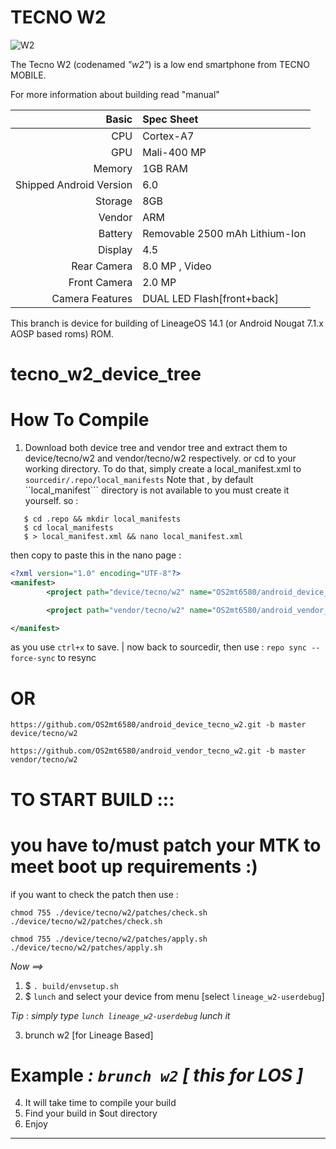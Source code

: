 TECNO W2
=========

![W2](https://github.com/zac6ix/android_device_tecno_w2/blob/master/assert/w2.jpg)

The Tecno W2 (codenamed _"w2"_) is a low end smartphone from TECNO MOBILE.

For more information about building read "manual"

Basic        | Spec Sheet
------------:|:------------------------
CPU          | Cortex-A7 | 1.3GHz Quad-Core | MT6580M
GPU          | Mali-400 MP
Memory       | 1GB RAM
Shipped Android Version | 6.0
Storage      | 8GB
Vendor       | ARM
Battery      | Removable 2500 mAh Lithium-Ion
Display      | 4.5
Rear Camera | 8.0 MP , Video
Front Camera | 2.0 MP
Camera Features | DUAL LED Flash[front+back]



This branch is device for building of LineageOS 14.1 (or Android Nougat 7.1.x AOSP based roms) ROM.


# tecno_w2_device_tree

# How To Compile

1. Download both device tree and vendor tree and extract them to device/tecno/w2 and vendor/tecno/w2 respectively.
  or cd to your working directory. To do that, simply create a local_manifest.xml to ```sourcedir/.repo/local_manifests```
  Note that , by default ``local_manifest``` directory is not available to you must create it yourself.
  so :
  ```
     $ cd .repo && mkdir local_manifests
     $ cd local_manifests
     $ > local_manifest.xml && nano local_manifest.xml
  ```
  then copy to paste this in the nano page :
 ```xml
 <?xml version="1.0" encoding="UTF-8"?>
 <manifest>
         <project path="device/tecno/w2" name="OS2mt6580/android_device_tecno_w2" remote="github" revision="master"/>

         <project path="vendor/tecno/w2" name="OS2mt6580/android_vendor_tecno_w2" remote="github" revision="master"/>

 </manifest>
  ```
  as you use ```ctrl+x``` to save.
   | now back to sourcedir, then use : ```repo sync --force-sync``` to resync


  # OR


```
https://github.com/OS2mt6580/android_device_tecno_w2.git -b master  device/tecno/w2
```
```
https://github.com/OS2mt6580/android_vendor_tecno_w2.git -b master vendor/tecno/w2
```

# TO START BUILD :::


# you have to/must patch your MTK to meet boot up requirements :)

if you want to check the patch then use :
```
chmod 755 ./device/tecno/w2/patches/check.sh
./device/tecno/w2/patches/check.sh
```

```
chmod 755 ./device/tecno/w2/patches/apply.sh
./device/tecno/w2/patches/apply.sh
```


*Now ==>*

 1. $ ```. build/envsetup.sh```
 2. $ ```lunch```
  and select your device from menu [select ```lineage_w2-userdebug```]
  
   *Tip* : *simply type ```lunch lineage_w2-userdebug``` lunch it*

 3. brunch w2 [for Lineage Based]
  # Example *: ```brunch w2```    [ this for LOS ]*

 4.  It will take time to compile your build
 5. Find your build in $out directory
 6. Enjoy

---------------
